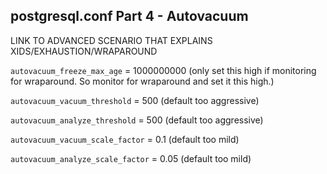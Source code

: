 postgresql.conf Part 4 - Autovacuum
--------------------------------

LINK TO ADVANCED SCENARIO THAT EXPLAINS XIDS/EXHAUSTION/WRAPAROUND

`autovacuum_freeze_max_age` = 1000000000 (only set this high if monitoring for wraparound. So monitor for wraparound and set it this high.)

`autovacuum_vacuum_threshold` = 500 (default too aggressive)

`autovacuum_analyze_threshold` = 500 (default too aggressive)

`autovacuum_vacuum_scale_factor` = 0.1 (default too mild)

`autovacuum_analyze_scale_factor` = 0.05 (default too mild)

